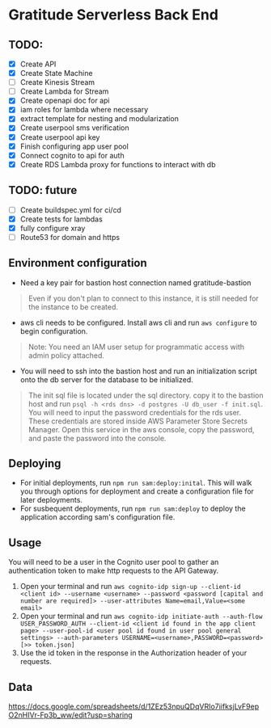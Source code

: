 # Gratitude Serverless Back End

## TODO:
- [X] Create API
- [X] Create State Machine
- [ ] Create Kinesis Stream
- [ ] Create Lambda for Stream
- [X] Create openapi doc for api
- [X] iam roles for lambda where necessary
- [X] extract template for nesting and modularization
- [X] Create userpool sms verification
- [X] Create userpool api key
- [X] Finish configuring app user pool
- [X] Connect cognito to api for auth
- [X] Create RDS Lambda proxy for functions to interact with db

## TODO: future
- [ ] Create buildspec.yml for ci/cd
- [X] Create tests for lambdas
- [X] fully configure xray
- [ ] Route53 for domain and https

## Environment configuration
- Need a key pair for bastion host connection named gratitude-bastion

> Even if you don't plan to connect to this instance, it is still needed for the instance to be created.

- aws cli needs to be configured. Install aws cli and run `aws configure` to begin configuration.

> Note: You need an IAM user setup for programmatic access with admin policy attached.

- You will need to ssh into the bastion host and run an initialization script onto the db server for the database to be initialized.

 > The init sql file is located under the sql directory. copy it to the bastion host and run `psql -h <rds dns> -d postgres -U db_user -f init.sql`. You will need to input the password credentials for the rds user. These credentials are stored inside AWS Parameter Store Secrets Manager. Open this service in the aws console, copy the password, and paste the password into the console.

## Deploying
- For initial deployments, run `npm run sam:deploy:inital`. This will walk you through options for deployment and create a configuration file for later deployments.
- For susbequent deployments, run `npm run sam:deploy` to deploy the application according sam's configuration file.

## Usage
You will need to be a user in the Cognito user pool to gather an authentication token to make http requests to the API Gateway.
1. Open your terminal and run `aws cognito-idp sign-up --client-id <client id> --username <username> --password <password [capital and number are required]> --user-attributes Name=email,Value=<some email>`
2. Open your terminal and run `aws cognito-idp initiate-auth --auth-flow USER_PASSWORD_AUTH --client-id <client id found in the app client page> --user-pool-id <user pool id found in user pool general settings> --auth-parameters USERNAME=<username>,PASSWORD=<password> [>> token.json]`
3. Use the id token in the response in the Authorization header of your requests.

## Data
https://docs.google.com/spreadsheets/d/1ZEz53npuQDqVRIo7iifksjLvF9epO2nHIVr-Fp3b_ww/edit?usp=sharing
